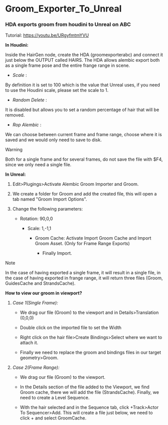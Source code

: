 # Groom_Exporter_To_Unreal
### HDA exports groom from houdini to Unreal on ABC
Tutorial: https://youtu.be/URgyfmtmYVU

**In Houdini:**

  Inside the HairGen node, create the HDA (groomexporterabc) and connect it just below the OUTPUT called HAIRS.
  The HDA allows alembic export both as a single frame pose and the entire frange range in scene.

  - *Scale* :

  By definition it is set to 100 which is the value that Unreal uses, if you need to use the Houdini scale, please set the scale to 1.

  - *Random Delete* :

  It is disabled but allows you to set a random percentage of hair that will be removed.

  - *Rop Alembic* :

  We can choose between current frame and frame range, choose where it is saved and we would only need to save to disk.

  > [!WARNING]
  > Both for a single frame and for several frames, do not save the file with $F4, since we only need a single file.
  
**In Unreal:**

1. Edit>Plugings>Activate Alembic Groom Importer and Groom.

2. We create a folder for Groom and add the created file, this will open a tab named "Groom Import Options".

3. Change the following parameters:

    - Rotation: 90,0,0

      - Scale: 1,-1,1

        - Groom Cache: Activate Import Groom Cache and Import Groom Asset. (Only for Frame Range Exports)

          - Finally Import.
           
> [!NOTE]
> In the case of having exported a single frame, it will result in a single file, in the case of having exported in frange range, it will return three files (Groom, GuidesCache and StrandsCache).

**How to view our groom in viewport?**

1. _Case 1(Single Frame):_

    - We drag our file (Groom) to the viewport and in Details>Translation (0,0,0)
  
    - Double click on the imported file to set the Width

    - Right click on the hair file>Create Bindings>Select where we want to attach it.

    - Finally we need to replace the groom and bindings files in our target geometry>Groom.

2. _Case 2(Frame Range):_

    - We drag our file (Groom) to the viewport. 

    - In the Details section of the file added to the Viewport, we find Groom cache, there we will add the file (StrandsCache). Finally, we need to create a Level Sequence.

    - With the hair selected and in the Sequence tab, click +Track>Actor To Sequencer>Add. This will create a file just below, we need to click + and select GroomCache.
